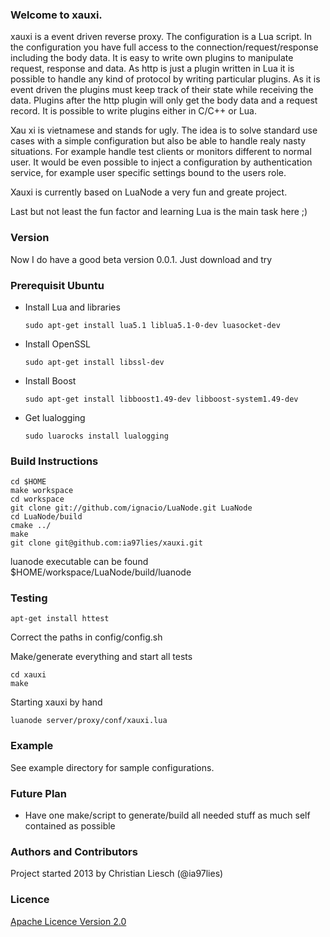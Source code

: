 ### Welcome to xauxi.
xauxi is a event driven reverse proxy. The configuration is a Lua script. In the configuration you have full access to the connection/request/response including the body data. It is easy to write own plugins to manipulate request, response and data. As http is just a plugin written in Lua it is possible to handle any kind of protocol by writing particular plugins. As it is event driven the plugins must keep track of their state while receiving the data. Plugins after the http plugin will only get the body data and a request record. It is possible to write plugins either in C/C++ or Lua.

Xau xi is vietnamese and stands for ugly. The idea is to solve standard use cases with a simple configuration but also be able to handle realy nasty situations. For example handle test clients or monitors different to normal user. It would be even possible to inject a configuration by authentication service, for example user specific settings bound to the users role.

Xauxi is currently based on LuaNode a very fun and greate project.

Last but not least the fun factor and learning Lua is the main task here ;)

### Version
Now I do have a good beta version 0.0.1. Just download and try

### Prerequisit Ubuntu
 - Install Lua and libraries
   ```
   sudo apt-get install lua5.1 liblua5.1-0-dev luasocket-dev
   ```
 - Install OpenSSL
   ```
   sudo apt-get install libssl-dev
   ```
 - Install Boost
   ```
   sudo apt-get install libboost1.49-dev libboost-system1.49-dev
   ```
 - Get lualogging
   ```
   sudo luarocks install lualogging
   ```

### Build Instructions
```
cd $HOME
make workspace
cd workspace
git clone git://github.com/ignacio/LuaNode.git LuaNode
cd LuaNode/build
cmake ../
make
git clone git@github.com:ia97lies/xauxi.git
```

luanode executable can be found $HOME/workspace/LuaNode/build/luanode

### Testing

```
apt-get install httest
```

Correct the paths in config/config.sh

Make/generate everything and start all tests
```
cd xauxi
make
```

Starting xauxi by hand
```
luanode server/proxy/conf/xauxi.lua
```

### Example
See example directory for sample configurations.

### Future Plan
 - Have one make/script to generate/build all needed stuff as much self contained as possible

### Authors and Contributors
Project started 2013 by Christian Liesch (@ia97lies)

### Licence
[Apache Licence Version 2.0](http://www.apache.org/licenses/LICENSE-2.0)


